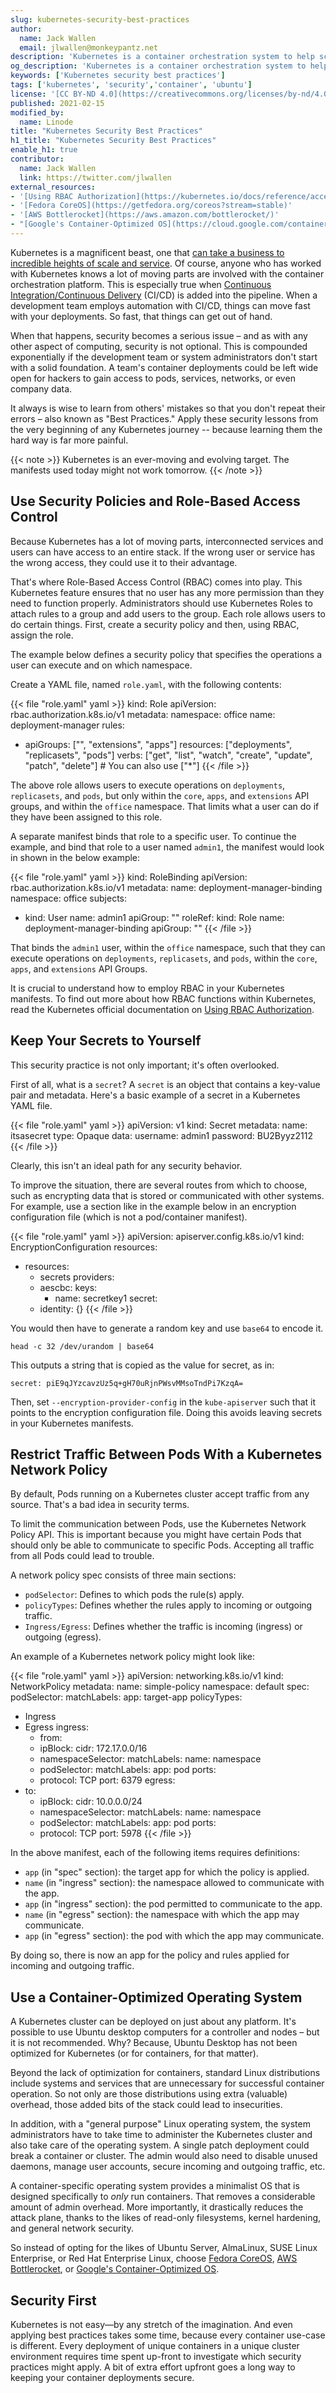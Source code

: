 ```yaml
---
slug: kubernetes-security-best-practices
author:
  name: Jack Wallen
  email: jlwallen@monkeypantz.net
description: 'Kubernetes is a container orchestration system to help scale containerized applications in the cloud. This guide covers some of the Kubernetes security best practices.'
og_description: 'Kubernetes is a container orchestration system to help scale containerized applications in the cloud. This guide covers some of the Kubernetes security best practices.'
keywords: ['Kubernetes security best practices']
tags: ['kubernetes', 'security','container', 'ubuntu']
license: '[CC BY-ND 4.0](https://creativecommons.org/licenses/by-nd/4.0)'
published: 2021-02-15
modified_by:
  name: Linode
title: "Kubernetes Security Best Practices"
h1_title: "Kubernetes Security Best Practices"
enable_h1: true
contributor:
  name: Jack Wallen
  link: https://twitter.com/jlwallen
external_resources:
- '[Using RBAC Authorization](https://kubernetes.io/docs/reference/access-authn-authz/rbac/)'
- '[Fedora CoreOS](https://getfedora.org/coreos?stream=stable)'
- '[AWS Bottlerocket](https://aws.amazon.com/bottlerocket/)'
- "[Google's Container-Optimized OS](https://cloud.google.com/container-optimized-os/docs)"
---
```


Kubernetes is a magnificent beast, one that [can take a business to incredible heights of scale and service](https://www.linode.com/docs/guides/kubernetes-use-cases/). Of course, anyone who has worked with Kubernetes knows a lot of moving parts are involved with the container orchestration platform. This is especially true when [Continuous Integration/Continuous Delivery](https://www.linode.com/docs/guides/development/ci/) (CI/CD) is added into the pipeline. When a development team employs automation with CI/CD, things can move fast with your deployments. So fast, that things can get out of hand.

When that happens, security becomes a serious issue – and as with any other aspect of computing, security is not optional. This is compounded exponentially if the development team or system administrators don't start with a solid foundation. A team's container deployments could be left wide open for hackers to gain access to pods, services, networks, or even company data.

It always is wise to learn from others' mistakes so that you don't repeat their errors – also known as "Best Practices." Apply these security lessons from the very beginning of any Kubernetes journey -- because learning them the hard way is far more painful.

{{< note >}}
Kubernetes is an ever-moving and evolving target. The manifests used today might not work tomorrow.
{{< /note >}}

## Use Security Policies and Role-Based Access Control

Because Kubernetes has a lot of moving parts, interconnected services and users can have access to an entire stack. If the wrong user or service has the wrong access, they could use it to their advantage.

That's where Role-Based Access Control (RBAC) comes into play. This Kubernetes feature ensures that no user has any more permission than they need to function properly. Administrators should use Kubernetes Roles to attach rules to a group and add users to the group. Each role allows users to do certain things. First, create a security policy and then, using RBAC, assign the role.

The example below defines a security policy that specifies the operations a user can execute and on which namespace.

Create a YAML file, named `role.yaml`, with the following contents:

{{< file "role.yaml" yaml >}}
kind: Role
apiVersion: rbac.authorization.k8s.io/v1
metadata:
  namespace: office
  name: deployment-manager
rules:
- apiGroups: ["", "extensions", "apps"]
  resources: ["deployments", "replicasets", "pods"]
  verbs: ["get", "list", "watch", "create", "update", "patch", "delete"] # You can also use ["*"]
{{< /file >}}

The above role allows users to execute operations on `deployments`, `replicasets`, and `pods`, but only within the `core`, `apps`, and `extensions` API groups, and within the `office` namespace. That limits what a user can do if they have been assigned to this role.

A separate manifest binds that role to a specific user. To continue the example, and bind that role to a user named `admin1`, the manifest would look in shown in the below example:

{{< file "role.yaml" yaml >}}
kind: RoleBinding
apiVersion: rbac.authorization.k8s.io/v1
metadata:
  name: deployment-manager-binding
  namespace: office
subjects:
- kind: User
  name: admin1
  apiGroup: ""
roleRef:
  kind: Role
  name: deployment-manager-binding
  apiGroup: ""
{{< /file >}}

That binds the `admin1` user, within the `office` namespace, such that they can execute operations on `deployments`, `replicasets`, and `pods`, within the `core`, `apps`, and `extensions` API Groups.

It is crucial to understand how to employ RBAC in your Kubernetes manifests. To find out more about how RBAC functions within Kubernetes, read the Kubernetes official documentation on [Using RBAC Authorization](https://kubernetes.io/docs/reference/access-authn-authz/rbac/).

## Keep Your Secrets to Yourself

This security practice is not only important; it's often overlooked.

First of all, what is a `secret`? A `secret` is an object that contains a key-value pair and metadata. Here's a basic example of a secret in a Kubernetes YAML file.

{{< file "role.yaml" yaml >}}
apiVersion: v1
kind: Secret
metadata:
  name: itsasecret
type: Opaque
data:
  username: admin1
  password: BU2Byyz2112
{{< /file >}}

Clearly, this isn't an ideal path for any security behavior.

To improve the situation, there are several routes from which to choose, such as encrypting data that is stored or communicated with other systems. For example, use a section like in the example below in an encryption configuration file (which is not a pod/container manifest).

{{< file "role.yaml" yaml >}}
apiVersion: apiserver.config.k8s.io/v1
kind: EncryptionConfiguration
resources:
- resources:
  - secrets
    providers:
  - aescbc:
        keys:
    - name: secretkey1
          secret: <ENCODED SECRET>
  - identity: {}
{{< /file >}}

You would then have to generate a random key and use `base64` to encode it.

`head -c 32 /dev/urandom | base64`

This outputs a string that is copied as the value for secret, as in:

`secret: piE9qJYzcavzUz5q+gH70uRjnPWsvMMsoTndPi7KzqA=`

Then, set `--encryption-provider-config` in the `kube-apiserver` such that it points to the encryption configuration file. Doing this avoids leaving secrets in your Kubernetes manifests.

## Restrict Traffic Between Pods With a Kubernetes Network Policy

By default, Pods running on a Kubernetes cluster accept traffic from any source. That's a bad idea in security terms.

To limit the communication between Pods, use the Kubernetes Network Policy API. This is important because you might have certain Pods that should only be able to communicate to specific Pods. Accepting all traffic from all Pods could lead to trouble.

A network policy spec consists of three main sections:

- `podSelector`: Defines to which pods the rule(s) apply.
- `policyTypes`: Defines whether the rules apply to incoming or outgoing traffic.
- `Ingress/Egress`: Defines whether the traffic is incoming (ingress) or outgoing (egress).

An example of a Kubernetes network policy might look like:

{{< file "role.yaml" yaml >}}
apiVersion: networking.k8s.io/v1
kind: NetworkPolicy
metadata:
  name: simple-policy
  namespace: default
spec:
  podSelector:
    matchLabels:
      app: target-app
  policyTypes:
- Ingress
- Egress
  ingress:
  - from:
  - ipBlock:
        cidr: 172.17.0.0/16
  - namespaceSelector:
        matchLabels:
          name: namespace
  - podSelector:
        matchLabels:
          app: pod
    ports:
  - protocol: TCP
      port: 6379
  egress:
- to:
  - ipBlock:
        cidr: 10.0.0.0/24
  - namespaceSelector:
        matchLabels:
          name: namespace
  - podSelector:
        matchLabels:
          app: pod
    ports:
  - protocol: TCP
      port: 5978
{{< /file >}}

In the above manifest, each of the following items requires definitions:

- `app` (in "spec" section): the target app for which the policy is applied.
- `name` (in "ingress" section): the namespace allowed to communicate with the app.
- `app` (in "ingress" section): the pod permitted to communicate to the app.
- `name` (in "egress" section): the namespace with which the app may communicate.
- `app` (in "egress" section): the pod with which the app may communicate.

By doing so, there is now an app for the policy and rules applied for incoming and outgoing traffic.

## Use a Container-Optimized Operating System

A Kubernetes cluster can be deployed on just about any platform. It's possible to use Ubuntu desktop computers for a controller and nodes – but it is not recommended. Why? Because, Ubuntu Desktop has not been optimized for Kubernetes (or for containers, for that matter).

Beyond the lack of optimization for containers, standard Linux distributions include systems and services that are unnecessary for successful container operation. So not only are those distributions using extra (valuable) overhead, those added bits of the stack could lead to insecurities.

In addition, with a "general purpose" Linux operating system, the system administrators have to take time to administer the Kubernetes cluster and also take care of the operating system. A single patch deployment could break a container or cluster. The admin would also need to disable unused daemons, manage user accounts, secure incoming and outgoing traffic, etc.

A container-specific operating system provides a minimalist OS that is designed specifically to _only_ run containers. That removes a considerable amount of admin overhead. More importantly, it drastically reduces the attack plane, thanks to the likes of read-only filesystems, kernel hardening, and general network security.

So instead of opting for the likes of Ubuntu Server, AlmaLinux, SUSE Linux Enterprise, or Red Hat Enterprise Linux, choose [Fedora CoreOS](https://getfedora.org/coreos?stream=stable), [AWS Bottlerocket](https://aws.amazon.com/bottlerocket/), or [Google's Container-Optimized OS](https://cloud.google.com/container-optimized-os/docs).

## Security First

Kubernetes is not easy—by any stretch of the imagination. And even applying best practices takes some time, because every container use-case is different. Every deployment of unique containers in a unique cluster environment requires time spent up-front to investigate which security practices might apply. A bit of extra effort upfront goes a long way to keeping your container deployments secure.
